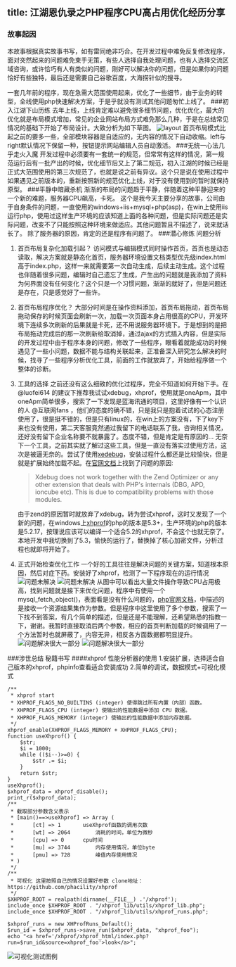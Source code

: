 title: 江湖恩仇录之PHP程序CPU高占用优化经历分享
---
### 故事起因
本故事根据真实故事书写，如有雷同绝非巧合。在开发过程中难免反复修改程序，面对突然起来的问题难免束手无策，有些人选择自我处理问题，也有人选择交流区域咨询，或许恰巧有人有类似的问题，刚好可以解决你的问题，但是如果你的问题恰好有些独特，最后还是需要自己谷歌百度，大海捞针似的搜寻。
<!-- more -->
一套几年前的程序，现在急需大范围使用起来，优化了一些细节，由于业务的转型，全线使用php快速解决方案，于是乎就没有测试其他问题匆忙上线了。
###初入江湖下山历练
去年上线，上线肯定难以避免很多细节问题，优化优化，最大的优化就是布局模式增加，常见的企业网站布局方式难免那么几种，于是在总结常见情况的基础下开始了布局设计。大致分析为如下草图。
![layout](http://7oxjmq.com1.z0.glb.clouddn.com/cnblogslayout.jpg)
首页布局模式比起之前的要多一些，全部模块容器是自适应的，无内容的情况下自动收缩。left与right默认情况下保留一种，按钮提示网站编辑人员自动激活。
###无统一心法几乎走火入魔
开发过程中必须要有一套统一的规范，但常常有这样的情况，第一规范运行后有一批产出的时候，优化细节后又上了第二规范，初入江湖的时候已经是正式大范围使用的第三次规范了，也就是说之前有异议。这个只是说在使用过程中如果遇见之前版本的，重新按照新的规范优化上线，对于没有使用到的暂时就保持原型。
###平静中暗藏杀机
渐渐的布局的问题趋于平静，伴随着这种平静迎来的一个新的难题，服务器CPU飙高，卡死。
这个是我今天主要分享的故事，公司由于自身条件的问题，一直使用的windows+iis+mysql+php(asp)，在win上使用iis运行php，使用过这样生产环境的应该知道上面的各种问题，但是实际问题还是实际问题，改变不了只能按照这种环境来做适应。其他问题暂且不描述了，说来就话长了。
除了服务器的原因，肯定的还是程序有问题了。
###潜心修炼 问题分析

1. 首页布局复杂化加载引起？
	访问模式与编辑模式同时操作首页，首页也是动态读取，解决方案就是静态化首页，服务器环境设置文档类型优先级index.html高于index.php，这样一来就需要第一次自动生成，后续主动生成。这个过程也伴随着很多问题，编辑时自己遗忘了生成，产生出的问题就是我添加了资料为何界面没有任何变化？这个只是一个习惯问题，渐渐的就好了，但是问题还是存在，只是感觉好了一些许。
2. 首页布局程序优化？
	大部分时间是在操作资料添加，首页布局拖动，首页布局拖动保存的时候页面会刷新一次，加载一次页面本身占用很高的CPU，开发环境下连续多次刷新的后果就是卡死，还不用说服务器环境下。于是想到的是把布局拖动完成后的那一次刷新给取消掉，通过ajax的方式插入内容，但是实际的开发过程中由于程序本身的问题，修改了一些程序，眼看着就能成功的时候遇见了一些小问题，数据不能与结构关联起来，正准备深入研究怎么解决的时候，找寻了一些程序分析优化工具，前面的工作就放弃了，开始给程序做一个整体的诊断。
3. 工具的选择
	之前还没有这么细致的优化过程序，完全不知道如何开始下手。在 @luofei614 的建议下推荐我试试xdebug，xhprof，使用就是oneApm，其中oneApm简单很多，搜索了一下发现是蓝海讯通的项目，这里好像有一个认识的人 @互联网fans ，他们的态度的确不错，只是我只是抱着试试的心态注册使用了，很是挺不错的，但是只有linux的，在win上的方案没有，下了key下来也没有使用，第二天客服竟然通过我留下的电话联系了我，咨询相关情况，还好没有留下企业名称要不就暴露了。态度不错，但是肯定是有原因的…
	无奈下一个工具，之前其实就了解过这些工具，但是一直没有落实过使用方法，这次是被逼无奈的。尝试了使用[xedebug](http://xdebug.org/)，安装过程什么都还是比较愉快，但是就是扩展始终加载不起。在[官网文档](http://xdebug.org/docs/install)上找到了问题的原因:
	> Xdebug does not work together with the Zend Optimizer or any other extension that deals with PHP's internals (DBG, APD, ioncube etc). This is due to compatibility problems with those modules.

	由于zend的原因暂时就放弃了xdebug，转为尝试xhprof，这时又发现了一个新的问题，在windows上[xhprof](http://windows.php.net/downloads/pecl/releases/xhprof/0.10.6/)的php的版本是5.3+，生产环境的php的版本是5.2.17，按理说应该可以编译一个适合5.2的xhprof，不会这个也就无奈了。本地开发中我切换到了5.3，愉快的运行了，替换掉了核心加密文件，分析过程也就即将开始了。
4. 正式开始检查优化工作
	一个好的工具往往是解决问题的关键方案，知道根本原因，然后对症下药。安装好了xhprof，检测了一下程序现在的运行情况
	![问题未解决](http://7oxjmq.com1.z0.glb.clouddn.com/cnblogs1.png)
	![问题未解决](http://7oxjmq.com1.z0.glb.clouddn.com/cnblogs2.png)
	从图中可以看出大量文件操作导致CPU占用极高，找到问题就是接下来优化问题，程序中有使用一个mysql_fetch_object()，表面看是没有什么问题的，[php官网文档](http://php.net/manual/zh/function.mysql-fetch-object.php)，中描述的是接收一个资源结果集作为参数。但是程序中这里使用了多个参数，搜索了一下找不到答案，有几个简单的描述，但是还是不能理解，还希望熟悉的指教一下，谢谢。我暂时直接取消后两个参数，相应的首页判断加载的时候调用了一个方法暂时也就屏蔽了，内容无异，相反各方面数据都明显提升。
	![问题解决很大一部分](http://7oxjmq.com1.z0.glb.clouddn.com/cnblogs3.png)
	![问题解决很大一部分](http://7oxjmq.com1.z0.glb.clouddn.com/cnblogs4.png)

###涉世总结 秘籍书写
####xhprof 性能分析器的使用
1.安装扩展，选择适合自己版本的xhprof，phpinfo查看适合安装成功
2.简单的调试，数据模式+可视化模式

	/**
	 * xhprof start
	 * XHPROF_FLAGS_NO_BUILTINS (integer) 使得跳过所有内置（内部）函数。
	 * XHPROF_FLAGS_CPU (integer) 使输出的性能数据中添加 CPU 数据。
	 * XHPROF_FLAGS_MEMORY (integer) 使输出的性能数据中添加内存数据。 
	 */
	xhprof_enable(XHPROF_FLAGS_MEMORY + XHPROF_FLAGS_CPU);
	function useXhprof() {
		$str;
		$i = 1000;
		while (($i--)>=0) {
			$str .= $i;
		}
		return $str;
	}
	useXhprof();
	$xhprof_data = xhprof_disable();
	print_r($xhprof_data);
	/**
	 * 截取部分参数含义表示
	 * [main()==>useXhprof] => Array ( 
	 * 		[ct] => 1 		useXhprof函数的调用次数
	 * 		[wt] => 2064		消耗的时间，单位为微秒
	 * 		[cpu] => 0 		cpu时间
	 * 		[mu] => 3744		内存使用情况，单位byte
	 * 		[pmu] => 728		峰值内存使用情况
	 * )
	 */
	/**
	 * 可视化 这里按照自己的情况设置好参数 clone地址：https://github.com/phacility/xhprof 
	 */
	$XHPROF_ROOT = realpath(dirname(__FILE__) .'/xhprof');
	include_once $XHPROF_ROOT . "/xhprof_lib/utils/xhprof_lib.php";
	include_once $XHPROF_ROOT . "/xhprof_lib/utils/xhprof_runs.php";

	$xhprof_runs = new XHProfRuns_Default();
	$run_id = $xhprof_runs->save_run($xhprof_data, "xhprof_foo");
	echo "<a href='/xhprof/xhprof_html/index.php?run=$run_id&source=xhprof_foo'>look</a>";

![可视化测试图例](http://7oxjmq.com1.z0.glb.clouddn.com/cnblogs5.png)